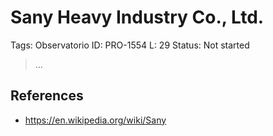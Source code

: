 # Sany Heavy Industry Co., Ltd.

Tags: Observatorio
ID: PRO-1554
L: 29
Status: Not started

> …
> 

## References

- https://en.wikipedia.org/wiki/Sany